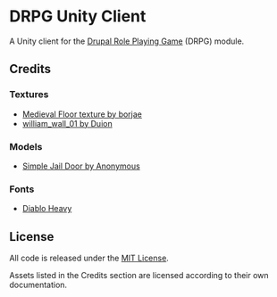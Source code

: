 # DRPG Unity Client

A Unity client for the [Drupal Role Playing Game](https://github.com/ruscoe/DRPG) (DRPG) module.

## Credits

### Textures

- [Medieval Floor texture by borjae](http://opengameart.org/content/medieval-floor)
- [william_wall_01 by Duion](http://opengameart.org/content/williamwall01)

### Models

- [Simple Jail Door by Anonymous](http://opengameart.org/content/simple-jail-door)

### Fonts

- [Diablo Heavy](http://fontzone.net/font-details/diablo-heavy)

## License

All code is released under the [MIT License](http://www.opensource.org/licenses/mit-license.php).

Assets listed in the Credits section are licensed according to their own documentation.
